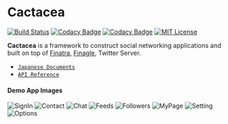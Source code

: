 # Cactacea
[![Build Status](https://travis-ci.org/cactacea/backend.svg?branch=master)](https://travis-ci.org/cactacea/backend)
[![Codacy Badge](https://api.codacy.com/project/badge/Grade/3ccea187e3644f4d89666516b46bce67)](https://www.codacy.com/app/cactacea/backend?utm_source=github.com&amp;utm_medium=referral&amp;utm_content=cactacea/backend&amp;utm_campaign=Badge_Grade)
[![Codacy Badge](https://api.codacy.com/project/badge/Coverage/3ccea187e3644f4d89666516b46bce67)](https://www.codacy.com/app/cactacea/backend?utm_source=github.com&utm_medium=referral&utm_content=cactacea/backend&utm_campaign=Badge_Coverage)
[![MIT License](http://img.shields.io/badge/license-MIT-blue.svg?style=flat)](LICENSE)

**Cactacea** is a framework to construct social networking applications and built on top of [Finatra](https://twitter.github.io/finatra/), [Finagle](https://twitter.github.io/finagle/), Twitter Server.

- [`Japanese Documents`](https://cactacea.github.io/backend/)
- [`API Reference`](https://cactacea.github.io/backend/)


#### Demo App Images

![SignIn](docs/src/main/resources/microsite/img/ios/signin.png)
![Contact](docs/src/main/resources/microsite/img/ios/contact.png)
![Chat](docs/src/main/resources/microsite/img/ios/chat.png)
![Feeds](docs/src/main/resources/microsite/img/ios/feeds.png)
![Followers](docs/src/main/resources/microsite/img/ios/followers.png)
![MyPage](docs/src/main/resources/microsite/img/ios/mypage.png)
![Setting](docs/src/main/resources/microsite/img/ios/setting.png)
![Options](docs/src/main/resources/microsite/img/ios/options.png)
